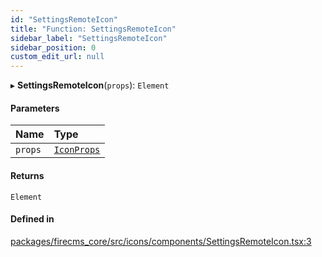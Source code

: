 ```yaml
---
id: "SettingsRemoteIcon"
title: "Function: SettingsRemoteIcon"
sidebar_label: "SettingsRemoteIcon"
sidebar_position: 0
custom_edit_url: null
---
```


▸ **SettingsRemoteIcon**(`props`): `Element`

#### Parameters

| Name | Type |
| :------ | :------ |
| `props` | [`IconProps`](../types/IconProps.md) |

#### Returns

`Element`

#### Defined in

[packages/firecms_core/src/icons/components/SettingsRemoteIcon.tsx:3](https://github.com/FireCMSco/firecms/blob/d45f3739/packages/firecms_core/src/icons/components/SettingsRemoteIcon.tsx#L3)
